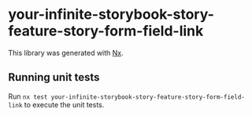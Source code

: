 # your-infinite-storybook-story-feature-story-form-field-link

This library was generated with [Nx](https://nx.dev).

## Running unit tests

Run `nx test your-infinite-storybook-story-feature-story-form-field-link` to execute the unit tests.
